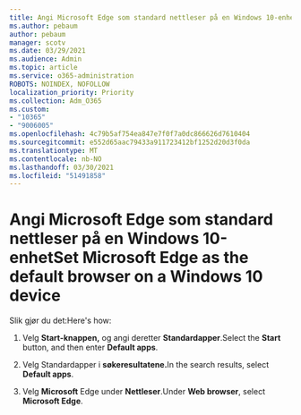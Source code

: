 ```yaml
---
title: Angi Microsoft Edge som standard nettleser på en Windows 10-enhet
ms.author: pebaum
author: pebaum
manager: scotv
ms.date: 03/29/2021
ms.audience: Admin
ms.topic: article
ms.service: o365-administration
ROBOTS: NOINDEX, NOFOLLOW
localization_priority: Priority
ms.collection: Adm_O365
ms.custom:
- "10365"
- "9006005"
ms.openlocfilehash: 4c79b5af754ea847e7f0f7a0dc866626d7610404
ms.sourcegitcommit: e552d65aac79433a911723412bf1252d20d3f0da
ms.translationtype: MT
ms.contentlocale: nb-NO
ms.lasthandoff: 03/30/2021
ms.locfileid: "51491858"
---
```

# <a name="set-microsoft-edge-as-the-default-browser-on-a-windows-10-device"></a><span data-ttu-id="b5743-102">Angi Microsoft Edge som standard nettleser på en Windows 10-enhet</span><span class="sxs-lookup"><span data-stu-id="b5743-102">Set Microsoft Edge as the default browser on a Windows 10 device</span></span>

<span data-ttu-id="b5743-103">Slik gjør du det:</span><span class="sxs-lookup"><span data-stu-id="b5743-103">Here's how:</span></span>

1. <span data-ttu-id="b5743-104">Velg **Start-knappen,** og angi deretter **Standardapper**.</span><span class="sxs-lookup"><span data-stu-id="b5743-104">Select the **Start** button, and then enter **Default apps**.</span></span>

1. <span data-ttu-id="b5743-105">Velg Standardapper i **søkeresultatene.**</span><span class="sxs-lookup"><span data-stu-id="b5743-105">In the search results, select **Default apps**.</span></span>

1. <span data-ttu-id="b5743-106">Velg **Microsoft** Edge under **Nettleser**.</span><span class="sxs-lookup"><span data-stu-id="b5743-106">Under **Web browser**, select **Microsoft Edge**.</span></span>
